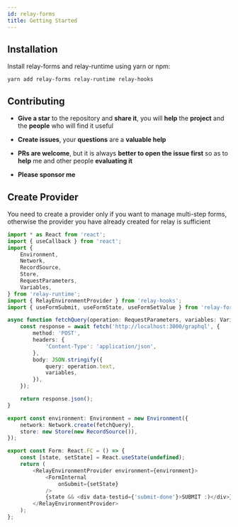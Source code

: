 ```yaml
---
id: relay-forms
title: Getting Started
---
```


## Installation

Install relay-forms and relay-runtime using yarn or npm:

```
yarn add relay-forms relay-runtime relay-hooks
```

## Contributing

* **Give a star** to the repository and **share it**, you will **help** the **project** and the **people** who will find it useful

* **Create issues**, your **questions** are a **valuable help**

* **PRs are welcome**, but it is always **better to open the issue first** so as to **help** me and other people **evaluating it**

* **Please sponsor me**

## Create Provider

You need to create a provider only if you want to manage multi-step forms, otherwise the provider you have already created for relay is sufficient

```ts
import * as React from 'react';
import { useCallback } from 'react';
import {
    Environment,
    Network,
    RecordSource,
    Store,
    RequestParameters,
    Variables,
} from 'relay-runtime';
import { RelayEnvironmentProvider } from 'relay-hooks';
import { useFormSubmit, useFormState, useFormSetValue } from 'relay-forms';

async function fetchQuery(operation: RequestParameters, variables: Variables) {
    const response = await fetch('http://localhost:3000/graphql', {
        method: 'POST',
        headers: {
            'Content-Type': 'application/json',
        },
        body: JSON.stringify({
            query: operation.text,
            variables,
        }),
    });

    return response.json();
}

export const environment: Environment = new Environment({
    network: Network.create(fetchQuery),
    store: new Store(new RecordSource()),
});

export const Form: React.FC = () => {
    const [state, setState] = React.useState(undefined);
    return (
        <RelayEnvironmentProvider environment={environment}>
            <FormInternal
                onSubmit={setState}
            />
            {state && <div data-testid={'submit-done'}>SUBMIT :)</div>}
        </RelayEnvironmentProvider>
    );
};
```